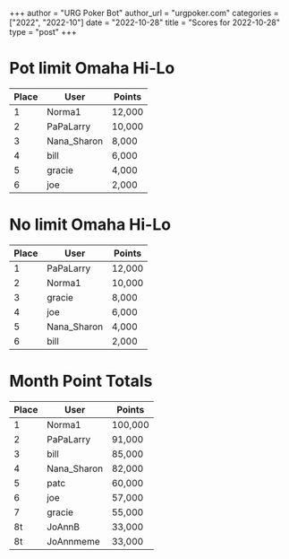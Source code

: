 +++
author = "URG Poker Bot"
author_url = "urgpoker.com"
categories = ["2022", "2022-10"]
date = "2022-10-28"
title = "Scores for 2022-10-28"
type = "post"
+++
# Pot limit Omaha Hi-Lo

| Place | User | Points |
|-------|------|--------|
| 1 | Norma1 | 12,000 |
| 2 | PaPaLarry | 10,000 |
| 3 | Nana_Sharon | 8,000 |
| 4 | bill | 6,000 |
| 5 | gracie | 4,000 |
| 6 | joe | 2,000 |

# No limit Omaha Hi-Lo

| Place | User | Points |
|-------|------|--------|
| 1 | PaPaLarry | 12,000 |
| 2 | Norma1 | 10,000 |
| 3 | gracie | 8,000 |
| 4 | joe | 6,000 |
| 5 | Nana_Sharon | 4,000 |
| 6 | bill | 2,000 |

# Month Point Totals

| Place | User | Points |
|-------|------|--------|
| 1 | Norma1 | 100,000 |
| 2 | PaPaLarry | 91,000 |
| 3 | bill | 85,000 |
| 4 | Nana_Sharon | 82,000 |
| 5 | patc | 60,000 |
| 6 | joe | 57,000 |
| 7 | gracie | 55,000 |
| 8t | JoAnnB | 33,000 |
| 8t | JoAnnmeme | 33,000 |
